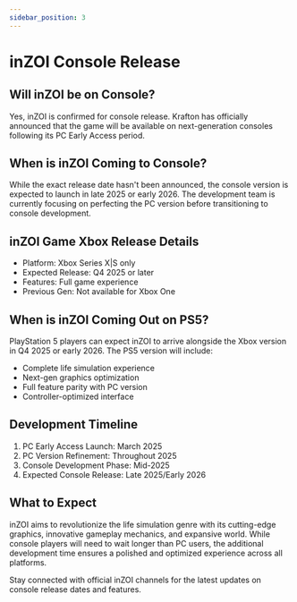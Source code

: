 ```yaml
---
sidebar_position: 3
---
```


# inZOI Console Release

## Will inZOI be on Console?
Yes, inZOI is confirmed for console release. Krafton has officially announced that the game will be available on next-generation consoles following its PC Early Access period.

## When is inZOI Coming to Console?
While the exact release date hasn't been announced, the console version is expected to launch in late 2025 or early 2026. The development team is currently focusing on perfecting the PC version before transitioning to console development.

## inZOI Game Xbox Release Details
- Platform: Xbox Series X|S only
- Expected Release: Q4 2025 or later
- Features: Full game experience
- Previous Gen: Not available for Xbox One

## When is inZOI Coming Out on PS5?
PlayStation 5 players can expect inZOI to arrive alongside the Xbox version in Q4 2025 or early 2026. The PS5 version will include:
- Complete life simulation experience
- Next-gen graphics optimization
- Full feature parity with PC version
- Controller-optimized interface

## Development Timeline
1. PC Early Access Launch: March 2025
2. PC Version Refinement: Throughout 2025
3. Console Development Phase: Mid-2025
4. Expected Console Release: Late 2025/Early 2026

## What to Expect
inZOI aims to revolutionize the life simulation genre with its cutting-edge graphics, innovative gameplay mechanics, and expansive world. While console players will need to wait longer than PC users, the additional development time ensures a polished and optimized experience across all platforms.

Stay connected with official inZOI channels for the latest updates on console release dates and features.